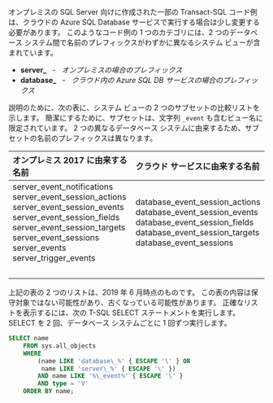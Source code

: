 
<!--
### Code examples for Azure cloud differ slightly from on-premises
  Or.....
### Code examples can differ for Azure SQL Database
-->

オンプレミスの SQL Server 向けに作成された一部の Transact-SQL コード例は、クラウドの Azure SQL Database サービスで実行する場合は少し変更する必要があります。 このようなコード例の 1 つのカテゴリには、2 つのデータベース システム間で名前のプレフィックスがわずかに異なるシステム ビューが含まれています。

- **server\_** &nbsp; - &nbsp; _オンプレミスの場合のプレフィックス_
- **database\_** &nbsp; - &nbsp; _クラウド内の Azure SQL DB サービスの場合のプレフィックス_

説明のために、次の表に、システム ビューの 2 つのサブセットの比較リストを示します。 簡潔にするために、サブセットは、文字列 `_event` も含むビュー名に限定されています。 2 つの異なるデータベース システムに由来するため、サブセットの名前のプレフィックスは異なります。

| オンプレミス 2017 に由来する名前 | クラウド サービスに由来する名前 |
| :------------------------- | :---------------------- |
| server_event_notifications<br />server_event_session_actions<br />server_event_session_events<br />server_event_session_fields<br />server_event_session_targets<br />server_event_sessions<br />server_events<br />server_trigger_events | database_event_session_actions<br />database_event_session_events<br />database_event_session_fields<br />database_event_session_targets<br />database_event_sessions |
| &nbsp; | &nbsp; |

上記の表の 2 つのリストは、2019 年 6 月時点のものです。 この表の内容は保守対象ではない可能性があり、古くなっている可能性があります。 正確なリストを表示するには、次の T-SQL SELECT ステートメントを実行します。 SELECT を 2 回、データベース システムごとに 1 回ずつ実行します。

```sql
SELECT name
    FROM sys.all_objects
    WHERE
        (name LIKE 'database\_%' { ESCAPE '\' } OR
         name LIKE 'server\_%' { ESCAPE '\' })
        AND name LIKE '%\_event%' { ESCAPE '\' }
        AND type = 'V'
    ORDER BY name;
```

<!--
The creation of this docs/includes/ file was prompted by Issue 2211 (https://github.com/MicrosoftDocs/sql-docs/issues/2211).
Initial PR was PR 10427 (https://github.com/MicrosoftDocs/sql-docs-pr/pull/10427).
The complaint was that a specific T-SQL code block failed on Azure SQL Database.

GeneMi  ,  2019/05/28
-->
